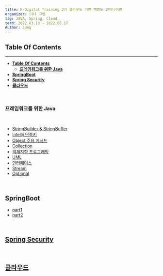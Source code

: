 ```yaml
---
title: K-Digital Training 2기 클라우드 기반 백엔드 엔지니어링
organizer: (주) 그렙
tag: JAVA, Spring, Cloud
term: 2022.03.18 ~ 2022.08.17
Author: Jung
---
```


## **Table Of Contents**

---

- [**Table Of Contents**](#table-of-contents)
  - [**프레임워크를 위한 Java**](#프레임워크를-위한-java)
- [**SpringBoot**](#springboot)
- [**Spring Security**](#spring-security)
- [**클라우드**](#클라우드)

</br>

### **프레임워크를 위한 Java**

</br>

- [StringBuilder & StringBuffer](./java_for_framework/doc/stringBuilder-stringBuffer.md)
- [Intellij 단축키](./java_for_framework/doc/intellij_shorcut.md)
- [Object 주요 메서드](./java_for_framework/doc/object.md)
- [Collection](./java_for_framework/doc/collections.md)
- [객체지향 프로그래밍](./java_for_framework/doc/oop.md)
- [UML](./java_for_framework/doc/uml.md)
- [인터페이스](./java_for_framework/doc/interface.md)
- [Stream](./java_for_framework/doc/stream.md)
- [Optional](./java_for_framework/doc/optional.md)

</br>

## **SpringBoot**

- [part1](./springboot/doc/week_1.md)
- [part2](./springboot/doc/week_2.md)

</br>

## [**Spring Security**](./springboot-security/README.md)

</br>

## [**클라우드**](./cloud/README.md)

</br>
